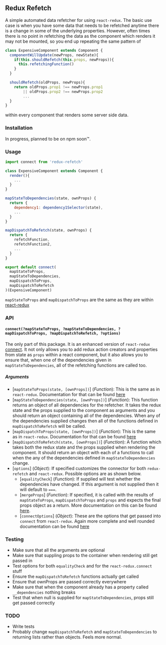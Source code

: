 ## Redux Refetch

A simple automated data refetcher for using `react-redux`. The basic use case is when you have some data that needs to be refetched anytime there is a change in some of the underlying properties. However, often times there is no point in refetching the data as the component which renders it may not be mounted, so you end up repeating the same pattern of

```JavaScript
class ExpensiveComponent extends Component {
  componentWillUpdate(newProps, newState){
    if(this.shouldRefetch(this.props, newProps)){
      this.refetchingFunction()
    }
  }

  shouldRefetch(oldProps, newProps){
    return oldProps.prop1 !== newProps.prop1
        || oldProps.prop2 !== newProps.prop2
        ...
  }
}

```

within every component that renders some server side data.

### Installation

In progress, planned to be on npm soon™.

### Usage

```JavaScript
import connect from 'redux-refetch'

class ExpensiveComponent extends Component {
  render(){
    ...
  }
}

mapStateToDependencies(state, ownProps) {
  return {
    dependency1: dependency1Selector(state),
    ...
  }
}

mapDispatchToRefetch(state, ownProps) {
  return {
    refetchFunction,
    refetchFunction2,
    ...
  }
}

export default connect(
  mapStateToProps,
  mapStateToDependencies,
  mapDispatchToProps,
  mapDispatchToRefetch
)(ExpensiveComponent)
```

`mapStateToProps` and `mapDispatchToProps` are the same as they are within [react-redux](https://github.com/reactjs/react-redux/blob/master/docs/api.md#connectmapstatetoprops-mapdispatchtoprops-mergeprops-options)


### API

#### `connect(?mapStateToProps, ?mapStateToDependencies, ?mapDispatchToProps, ?mapDispatchToRefetch, ?options)`

The only part of this package. It is an enhanced version of `react-redux` [connect](https://github.com/reactjs/react-redux/blob/master/docs/api.md#connectmapstatetoprops-mapdispatchtoprops-mergeprops-options). It not only allows you to add redux action creators and properties from state as `props` within a react component, but it also allows you to ensure that, when one of the dependencies given in `mapStateToDependencies`, all of the refetching functions are called too.

##### Arguments

* [`mapStateToProps(state, [ownProps])`] (*Function*): This is the same as in `react-redux`. Documentation for that can be found [here](https://github.com/reactjs/react-redux/blob/master/docs/api.md#arguments)
* [`mapStateToDependencies(state, [ownProps])`] (*Function*): This function returns an object of all dependencies for the refetcher. It takes the redux state and the props supplied to the component as arguments and you should return an object containing all of the dependencies. When any of the dependencies supplied changes then all of the functions defined in `mapDispatchToRefetch` will be called.
* [`mapDispatchToProps(state, [ownProps])`] (*Function*): This is the same as in `react-redux`. Documentation for that can be found [here](https://github.com/reactjs/react-redux/blob/master/docs/api.md#arguments)
* [`mapDispatchToRefetch(state, [ownProps])`] (*Function*): A function which takes both the redux state and the props supplied when rendering the component. It should return an object with each of a functions to call when the any of the dependencies defined in `mapStateToDependencies` change.
* [`options`] (*Object*): If specified customizes the connector for both `redux-refetch` and `react-redux`. Possible options are as shown below.
  * [`equalityCheck`] (*Function*): If supplied will test whether the dependencies have changed. If this argument is not supplied then it will default to `===`.
  * [`mergeProps`] (*Function*): If specified, it is called with the results of `mapStateToProps`, `mapDispatchToProps` and `props` and expects the final props object as a return. More documentation on this can be found [here](https://github.com/reactjs/react-redux/blob/master/docs/api.md#arguments).
  * [`connectOptions`] (*Object*): These are the options that get passed into `connect` from `react-redux`. Again more complete and well rounded documentation can be found [here](https://github.com/reactjs/react-redux/blob/master/docs/api.md#arguments)

### Testing

* Make sure that all the arguments are optional
* Make sure that suppling props to the container when rendering still get passed in
* Test options for both `equalityCheck` and for the `react-redux.connect` stuff
* Ensure the `mapDispatchToRefetch` functions actually get called
* Ensure that ownProps are passed correctly everywhere
* Make sure that when the component already has a property called `__dependencies` nothing breaks
* Test that when null is supplied for `mapStateToDependencies`, props still get passed correctly 


### TODO
* Write tests
* Probably change `mapDispatchToRefetch` and `mapStateToDependencies` to returning lists rather than objects. Feels more normal.
